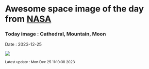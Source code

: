 
# Awesome space image of the day from [NASA](https://api.nasa.gov/)

### Today image : Cathedral, Mountain, Moon
Date : 2023-12-25

![](https://apod.nasa.gov/apod/image/2312/MoonAligned_Minato_960.jpg)

<small>Latest update : Mon Dec 25 11:10:38 2023</small>
        